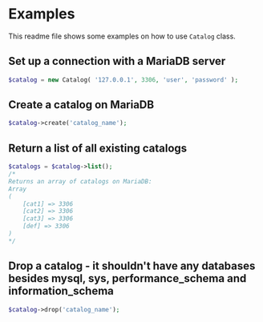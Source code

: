 # Examples

This readme file shows some examples on how to use `Catalog` class.

## Set up a connection with a MariaDB server

```php
$catalog = new Catalog( '127.0.0.1', 3306, 'user', 'password' );
```

## Create a catalog on MariaDB

```php
$catalog->create('catalog_name');
```

## Return a list of all existing catalogs

```php
$catalogs = $catalog->list();
/*
Returns an array of catalogs on MariaDB:
Array
(
    [cat1] => 3306
    [cat2] => 3306
    [cat3] => 3306
    [def] => 3306
)
*/
```

## Drop a catalog - it shouldn't have any databases besides mysql, sys, performance_schema and information_schema

```php
$catalog->drop('catalog_name');
```
